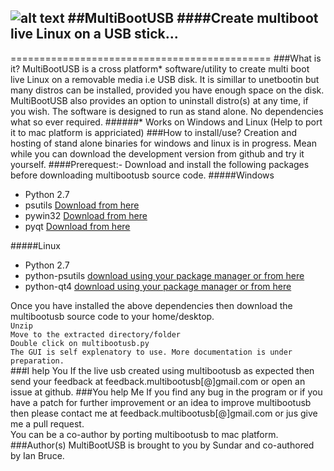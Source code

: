 ![alt text](https://raw.github.com/mbusb/multibootusb/master/tools/multibootusb.png "MultiBootUSB")
##MultiBootUSB
####Create multiboot live Linux on a USB stick...
----------------------------
=============================================
###What is it?
MultiBootUSB is a cross platform* software/utility to create multi boot live Linux on a removable media i.e USB disk.
It is simillar to unetbootin but many distros can be installed, provided you have enough space on the disk.
MultiBootUSB also provides an option to uninstall distro(s) at any time, if you wish. The software is designed to run
as stand alone. No dependencies what so ever required.
######* Works on Windows and Linux (Help to port it to mac platform is appriciated)
###How to install/use?
Creation and hosting of stand alone binaries for windows and linux is in progress. 
Mean while you can download the development version from github and try it yourself.
####Prerequest:-
Download and install the following packages before downloading multibootusb source code.
#####Windows
* Python 2.7
* psutils [Download from here](http://code.google.com/p/psutil/)
* pywin32 [Download from here](http://sourceforge.net/projects/pywin32/)
* pyqt [Download from here](http://sourceforge.net/projects/pyqt/)

#####Linux
* Python 2.7
* python-psutils [download using your package manager or from here](http://code.google.com/p/psutil/)
* python-qt4 [download using your package manager or from here](http://sourceforge.net/projects/pyqt/)

Once you have installed the above dependencies then download the multibootusb source code to your home/desktop.  
`Unzip`  
`Move to the extracted directory/folder`  
`Double click on multibootusb.py`  
`The GUI is self explenatory to use. More documentation is under preparation.`  
###I help You
If the live usb created using multibootusb as expected then send your feedback at feedback.multibootusb[@]gmail.com or open an issue at github.
###You help Me
If you find any bug in the program or if you have a patch for further improvement or an idea to improve multibootusb then please contact me at feedback.multibootusb[@]gmail.com
or jus give me a pull request.  
You can be a co-author by porting multibootusb to mac platform.
###Author(s)
MultiBootUSB is brought to you by Sundar and co-authored by Ian Bruce.

